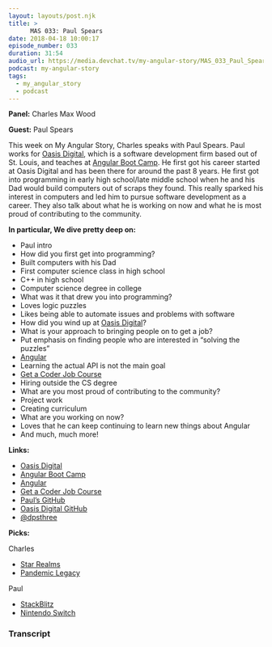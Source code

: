 ```yaml
---
layout: layouts/post.njk
title: >
      MAS 033: Paul Spears
date: 2018-04-18 10:00:17
episode_number: 033
duration: 31:54
audio_url: https://media.devchat.tv/my-angular-story/MAS_033_Paul_Spears.mp3
podcast: my-angular-story
tags: 
  - my_angular_story
  - podcast
---
```


 **Panel:** Charles Max Wood

**Guest:** Paul Spears

This week on My Angular Story, Charles speaks with Paul Spears. Paul works for [Oasis Digital](https://oasisdigital.com/), which is a software development firm based out of St. Louis, and teaches at [Angular Boot Camp](https://angularbootcamp.com/). He first got his career started at Oasis Digital and has been there for around the past 8 years. He first got into programming in early high school/late middle school when he and his Dad would build computers out of scraps they found. This really sparked his interest in computers and led him to pursue software development as a career. They also talk about what he is working on now and what he is most proud of contributing to the community.

**In particular, We dive pretty deep on:**

- Paul intro
- How did you first get into programming?
- Built computers with his Dad
- First computer science class in high school
- C++ in high school
- Computer science degree in college
- What was it that drew you into programming?
- Loves logic puzzles
- Likes being able to automate issues and problems with software
- How did you wind up at [Oasis Digital](https://oasisdigital.com/)?
- What is your approach to bringing people on to get a job?
- Put emphasis on finding people who are interested in “solving the puzzles”
- [Angular](https://angular.io/)
- Learning the actual API is not the main goal
- [Get a Coder Job Course](https://devchat.tv/get-a-coder-job)
- Hiring outside the CS degree 
- What are you most proud of contributing to the community?
- Project work
- Creating curriculum
- What are you working on now?
- Loves that he can keep continuing to learn new things about Angular
- And much, much more!

**Links:**

- [Oasis Digital](https://oasisdigital.com/)
- [Angular Boot Camp](https://angularbootcamp.com/)
- [Angular](https://angular.io/)
- [Get a Coder Job Course](https://devchat.tv/get-a-coder-job)
- [Paul’s GitHub](https://github.com/dpsthree)
- [Oasis Digital GitHub](https://github.com/OasisDigital)
- [@dpsthree](https://twitter.com/dpsthree)

**Picks:**

Charles

- [Star Realms](https://www.starrealms.com/digital-game/)
- [Pandemic Legacy](https://www.amazon.com/Pandemic-Legacy-Season-1-Blue/dp/B00TQ5SEAI)

Paul

- [StackBlitz](https://stackblitz.com/)
- [Nintendo Switch](https://www.nintendo.com/switch/)


### Transcript


